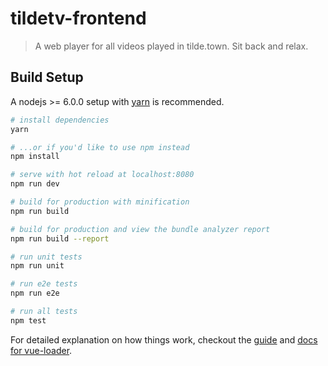 # tildetv-frontend

> A web player for all videos played in tilde.town. Sit back and relax.

## Build Setup

A nodejs >= 6.0.0 setup with [yarn](https://yarnpkg.com/) is recommended.

``` bash
# install dependencies
yarn

# ...or if you'd like to use npm instead
npm install

# serve with hot reload at localhost:8080
npm run dev

# build for production with minification
npm run build

# build for production and view the bundle analyzer report
npm run build --report

# run unit tests
npm run unit

# run e2e tests
npm run e2e

# run all tests
npm test
```

For detailed explanation on how things work, checkout the [guide](http://vuejs-templates.github.io/webpack/) and [docs for vue-loader](http://vuejs.github.io/vue-loader).
